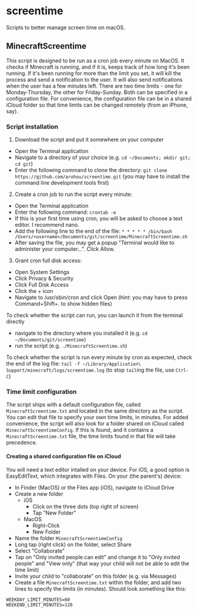 # screentime
Scripts to better manage screen time on macOS.

## MinecraftScreentime
This script is designed to be run as a cron job every minute on MacOS. 
It checks if Minecraft is running, and if it is, keeps track of how long it's been running. If it's been running for more than the limit you set, it will kill the process and send a notification to the user. It will also send notifications when the user has a few minutes left.
There are two time limits - one for Monday-Thursday, the other for Friday-Sunday. Both can be specified in a configuration file. For convenience, the configuration file can be in a shared iCloud folder so that time limits can be changed remotely (from an iPhone, say).

### Script installation
1. Download the script and put it somewhere on your computer
- Open the Terminal application
- Navigate to a directory of your choice (e.g. `cd ~/Documents; mkdir git; cd git`)
- Enter the following command to clone the directory: `git clone https://github.com/arohou/screentime.git` (you may have to install the command line development tools first)
2. Create a cron job to run the script every minute:
- Open the Terminal application
- Enter the following command: `crontab -e`
- If this is your first time using cron, you will be asked to choose a text editor. I recommend nano.
- Add the following line to the end of the file: `* * * * * /bin/bash /Users/<username>/Documents/git/screentime/MinecraftScreentime.sh`
- After saving the file, you may get a popup "Terminal would like to administer your computer...". Click Allow.
3. Grant cron full disk access:
- Open System Settings
- Click Privacy & Security
- Click Full Disk Access
- Click the + icon
- Navigate to /usr/sbin/cron and click Open (hint: you may have to press Command+Shift+. to show hidden files)

To check whether the script can run, you can launch it from the terminal directly
- navigate to the directory where you installed it (e.g. `cd ~/Documents/git/screentime`)
- run the script (e.g. `./MinecraftScreentime.sh`)

To check whether the script is run every minute by cron as expected, check the end of the log file:
`tail -f ~/Library/Application\ Support/minecraft/logs/screentime.log` (to stop `tail`ing the file, use `Ctrl-C`)

### Time limit configuration
The script ships with a default configuration file, called `MinecraftScreentime.txt` and located in the same directory as the script. You can edit that file to specify your own time limits, in minutes.
For added convenience, the script will also look for a folder shared on iCloud called `MinecraftScreentimeConfig`. If this is found, and it contains a `MinecraftScreentime.txt` file, the time limits found in that file will take precedence.
#### Creating a shared configuration file on iCloud
You will need a text editor intalled on your device. For iOS, a good option is EasyEditText, which integrates with Files.
On your (the parent's) device:
- In Finder (MacOS) or the Files app (iOS), navigate to iCloud Drive
- Create a new folder
  - iOS
    - Click on the three dots (top right of screen)
    - Tap "New Folder"
  - MacOS
    - Right-Click
    - New Folder
- Name the folder `MinecraftScreentimeConfig`
- Long tap (right click) on the folder, select Share
- Select "Collaborate"
- Tap on "Only invited people can edit" and change it to "Only invited people" and "View only" (that way your child will not be able to edit the time limit)
- Invite your child to "collaborate" on this folder (e.g. via Messages)
- Create a file `MinecraftScreentime.txt` within the folder, and add two lines to specify the limits (in minutes). Should look something like this:
```
WEEKDAY_LIMIT_MINUTES=60
WEEKEND_LIMIT_MINUTES=120
```
